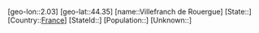 ﻿---
location: [44.35,2.03]
type: City
tags:
- geo/City


SpocWebEntityId: 35301
isDeleted: false
confidential: public

---
[geo-lon::2.03]
[geo-lat::44.35]
[name::Villefranch de Rouergue]
[State::]
[Country::[France](geo/Continent/Europe/France.md)]
[StateId::]
[Population::]
[Unknown::]

